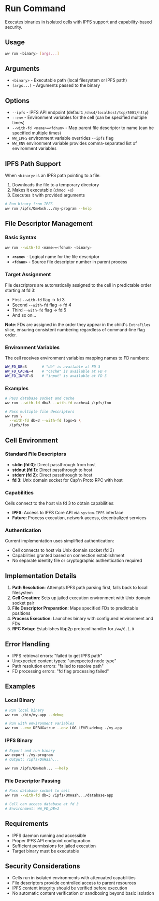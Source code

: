 # Run Command

Executes binaries in isolated cells with IPFS support and capability-based security.

## Usage

```bash
ww run <binary> [args...]
```

## Arguments

- `<binary>` - Executable path (local filesystem or IPFS path)
- `[args...]` - Arguments passed to the binary

## Options

- `--ipfs` - IPFS API endpoint (default: `/dns4/localhost/tcp/5001/http`)
- `--env` - Environment variables for the cell (can be specified multiple times)
- `--with-fd <name>=<fdnum>` - Map parent file descriptor to name (can be specified multiple times)
- `WW_IPFS` environment variable overrides `--ipfs` flag
- `WW_ENV` environment variable provides comma-separated list of environment variables

## IPFS Path Support

When `<binary>` is an IPFS path pointing to a file:

1. Downloads the file to a temporary directory
2. Makes it executable (`chmod +x`)
3. Executes it with provided arguments

```bash
# Run binary from IPFS
ww run /ipfs/QmHash.../my-program --help
```

## File Descriptor Management

### Basic Syntax

```bash
ww run --with-fd <name>=<fdnum> <binary>
```

- **`<name>`** - Logical name for the file descriptor
- **`<fdnum>`** - Source file descriptor number in parent process

### Target Assignment

File descriptors are automatically assigned to the cell in predictable order starting at fd 3:

- First `--with-fd` flag → fd 3
- Second `--with-fd` flag → fd 4
- Third `--with-fd` flag → fd 5
- And so on...

**Note**: FDs are assigned in the order they appear in the child's `ExtraFiles` slice, ensuring consistent numbering regardless of command-line flag order.

### Environment Variables

The cell receives environment variables mapping names to FD numbers:

```bash
WW_FD_DB=3       # "db" is available at FD 3
WW_FD_CACHE=4    # "cache" is available at FD 4
WW_FD_INPUT=5    # "input" is available at FD 5
```

### Examples

```bash
# Pass database socket and cache
ww run --with-fd db=3 --with-fd cache=4 /ipfs/foo

# Pass multiple file descriptors
ww run \
  --with-fd db=3 --with-fd logs=5 \
  /ipfs/foo
```

## Cell Environment

### Standard File Descriptors

- **stdin (fd 0)**: Direct passthrough from host
- **stdout (fd 1)**: Direct passthrough to host
- **stderr (fd 2)**: Direct passthrough to host
- **fd 3**: Unix domain socket for Cap'n Proto RPC with host

### Capabilities

Cells connect to the host via fd 3 to obtain capabilities:

- **IPFS**: Access to IPFS Core API via `system.IPFS` interface
- **Future**: Process execution, network access, decentralized services

### Authentication

Current implementation uses simplified authentication:
- Cell connects to host via Unix domain socket (fd 3)
- Capabilities granted based on connection establishment
- No separate identity file or cryptographic authentication required

## Implementation Details

1. **Path Resolution**: Attempts IPFS path parsing first, falls back to local filesystem
2. **Cell Creation**: Sets up jailed execution environment with Unix domain socket pair
3. **File Descriptor Preparation**: Maps specified FDs to predictable positions
4. **Process Execution**: Launches binary with configured environment and FDs
5. **RPC Setup**: Establishes libp2p protocol handler for `/ww/0.1.0`

## Error Handling

- IPFS retrieval errors: "failed to get IPFS path"
- Unexpected content types: "unexpected node type"
- Path resolution errors: "failed to resolve path"
- FD processing errors: "fd flag processing failed"

## Examples

### Local Binary

```bash
# Run local binary
ww run ./bin/my-app --debug

# Run with environment variables
ww run --env DEBUG=true --env LOG_LEVEL=debug ./my-app
```

### IPFS Binary

```bash
# Export and run binary
ww export ./my-program
# Output: /ipfs/QmHash...

ww run /ipfs/QmHash... --help
```

### File Descriptor Passing

```bash
# Pass database socket to cell
ww run --with-fd db=3 /ipfs/QmHash.../database-app

# Cell can access database at fd 3
# Environment: WW_FD_DB=3
```

## Requirements

- IPFS daemon running and accessible
- Proper IPFS API endpoint configuration
- Sufficient permissions for jailed execution
- Target binary must be executable

## Security Considerations

- Cells run in isolated environments with attenuated capabilities
- File descriptors provide controlled access to parent resources
- IPFS content integrity should be verified before execution
- No automatic content verification or sandboxing beyond basic isolation
